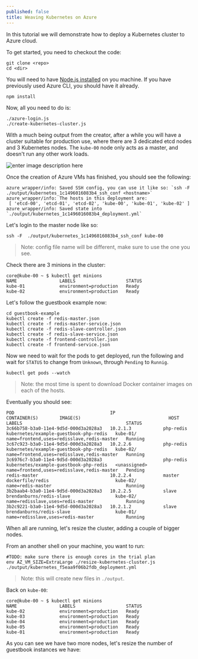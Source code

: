 ```yaml
---
published: false
title: Weaving Kubernetes on Azure
---
```


In this tutorial we will demonstrate how to deploy a Kubernetes cluster to Azure cloud.

To get started, you need to checkout the code:

```
git clone <repo>
cd <dir>
```

You will need to have [Node.js installed](http://nodejs.org/download/) on you machine. If you have previously used Azure CLI, you should have it already.

```
npm install
```

Now, all you need to do is:

```
./azure-login.js
./create-kubernetes-cluster.js
```

With a much being output from the creator, after a while you will have a cluster suitable for production use, where there are 3 dedicated etcd nodes and 3 Kubernetes nodes. The `kube-00` node only acts as a master, and doesn't run any other work loads.

![enter image description here](https://www.dropbox.com/s/v12rr2hzinjwr1a/Screenshot%202015-02-13%2008.00.10.png?dl=1)

Once the creation of Azure VMs has finished, you should see the following:

```
azure_wrapper/info: Saved SSH config, you can use it like so: `ssh -F  ./output/kubernetes_1c1496016083b4_ssh_conf <hostname>`
azure_wrapper/info: The hosts in this deployment are:
 [ 'etcd-00', 'etcd-01', 'etcd-02', 'kube-00', 'kube-01', 'kube-02' ]
azure_wrapper/info: Saved state into `./output/kubernetes_1c1496016083b4_deployment.yml`
```

Let's login to the master node like so:
```
ssh -F  ./output/kubernetes_1c1496016083b4_ssh_conf kube-00
```
> Note: config file name will be different, make sure to use the one you see.

Check there are 3 minions in the cluster:
```
core@kube-00 ~ $ kubectl get minions
NAME                LABELS                   STATUS
kube-01             environment=production   Ready
kube-02             environment=production   Ready
```

Let's follow the guestbook example now:
```
cd guestbook-example
kubectl create -f redis-master.json
kubectl create -f redis-master-service.json
kubectl create -f redis-slave-controller.json
kubectl create -f redis-slave-service.json
kubectl create -f frontend-controller.json
kubectl create -f frontend-service.json
```

Now we need to wait for the pods to get deployed, run the following and wait for `STATUS` to change from `Unknown`, through `Pending` to `Runnig`. 
```
kubectl get pods --watch
```
> Note: the most time is spent to download Docker container images on each of the hosts.

Eventually you should see:
```
POD                                    IP                  CONTAINER(S)        IMAGE(S)                                 HOST                LABELS                                       STATUS
3c66b758-b3a0-11e4-9d5d-000d3a2028a3   10.2.1.3            php-redis           kubernetes/example-guestbook-php-redis   kube-01/            name=frontend,uses=redisslave,redis-master   Running
3c67c923-b3a0-11e4-9d5d-000d3a2028a3   10.2.2.6            php-redis           kubernetes/example-guestbook-php-redis   kube-02/            name=frontend,uses=redisslave,redis-master   Running
3c6976c7-b3a0-11e4-9d5d-000d3a2028a3                       php-redis           kubernetes/example-guestbook-php-redis   <unassigned>        name=frontend,uses=redisslave,redis-master   Pending
redis-master                           10.2.2.4            master              dockerfile/redis                         kube-02/            name=redis-master                            Running
3b2baab4-b3a0-11e4-9d5d-000d3a2028a3   10.2.2.5            slave               brendanburns/redis-slave                 kube-02/            name=redisslave,uses=redis-master            Running
3b2c9221-b3a0-11e4-9d5d-000d3a2028a3   10.2.1.2            slave               brendanburns/redis-slave                 kube-01/            name=redisslave,uses=redis-master            Running
```
When all are running, let's resize the cluster, adding a couple of bigger nodes.

From an another shell on your machine, you want to run:
```
#TODO: make sure there is enough cores in the trial plan
env AZ_VM_SIZE=ExtraLarge ./resize-kubernetes-cluster.js ./output/kubernetes_f5eaa9f06b2fdb_deployment.yml
```
> Note: this will create new files in `./output`.

Back on `kube-00`:
```
core@kube-00 ~ $ kubectl get minions
NAME                LABELS                   STATUS
kube-02             environment=production   Ready
kube-03             environment=production   Ready
kube-04             environment=production   Ready
kube-05             environment=production   Ready
kube-01             environment=production   Ready
```

As you can see we have two more nodes, let's resize the number of guestbook instances we have:

